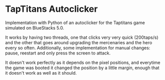 # TapTitans Autoclicker

Implementation with Python of an autoclicker for the Taptitans game simulated on BlueStacks 5.0.

It works by having two threads, one that clicks very very quick (200taps/s) and the other that goes around upgrading the mercenaries and the hero every so often. Additionally, some implementation for manual changes: pause, reestart and only press the screen to attack.

It doesn't work perfectly as it depends on the pixel positions, and everytime the game was booted it changed the position by a little margin, enough that it doesn't work as well as it should.